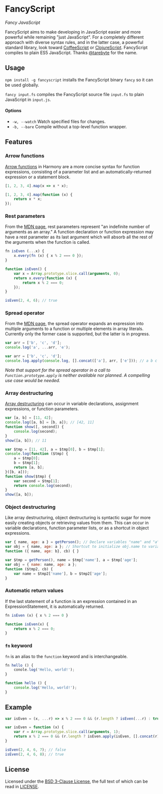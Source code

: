 # FancyScript

*Fancy JavaScript*

FancyScript aims to make developing in JavaScript easier and more powerful while remaining "just JavaScript". For a completely different approach with diverse syntax rules, and in the latter case, a powerful standard library, look toward [CoffeeScript](https://github.com/jashkenas/coffee-script/) or [ClojureScript](https://github.com/clojure/clojurescript). FancyScript compiles to plain ES5 JavaScript. Thanks [@tarebyte](https://github.com/tarebyte) for the name.

## Usage

`npm install -g fancyscript` installs the FancyScript binary `fancy` so it can be used globally.

`fancy input.fs` compiles the FancyScript source file `input.fs` to plain JavaScript in `input.js`.

#### Options

- `-w, --watch` Watch specified files for changes.
- `-b, --bare` Compile without a top-level function wrapper.

## Features

### Arrow functions

[Arrow functions](https://developer.mozilla.org/en-US/docs/Web/JavaScript/Reference/arrow_functions) in Harmony are a more concise syntax for function expressions, consisting of a parameter list and an automatically-returned expression or a statement block.

```JavaScript
[1, 2, 3, 4].map(x => x * x);
```
```JavaScript
[1, 2, 3, 4].map(function (x) {
    return x * x;
});
```

### Rest parameters

From the [MDN page](https://developer.mozilla.org/en-US/docs/Web/JavaScript/Reference/rest_parameters), rest parameters represent "an indefinite number of arguments as an array." A function declaration or function expression may have a rest parameter as its last argument which will absorb all the rest of the arguments when the function is called.

```JavaScript
fn isEven (...x) {
    x.every(fn (x) { x % 2 === 0 });
}
```
```JavaScript
function isEven() {
    var x = Array.prototype.slice.call(arguments, 0);
    return x.every(function (x) {
        return x % 2 === 0;
    });
}

isEven(2, 4, 6); // true
```

### Spread operator

From the [MDN page](https://developer.mozilla.org/en-US/docs/Web/JavaScript/Reference/Spread_operator), the spread operator expands an expression into multiple arguments to a function or multiple elements in array literals. Currently only the former case is supported, but the latter is in progress.

```JavaScript
var arr = ['b', 'c', 'd'];
console.log('a', ...arr, 'e');
```
```JavaScript
var arr = ['b', 'c', 'd'];
console.log.apply(console.log, [].concat(['a'], arr, ['e'])); // a b c d e
```

*Note that support for the spread operator in a call to `Function.prototype.apply` is neither available nor planned. A compelling use case would be needed.*

### Array destructuring

[Array destructuring](http://wiki.ecmascript.org/doku.php?id=harmony:destructuring) can occur in variable declarations, assignment expressions, or function parameters.

```JavaScript
var [a, b] = [11, 42];
console.log([a, b] = [b, a]); // [42, 11]
function show([, second]) {
    console.log(second);
}
show([a, b]); // 11
```
```JavaScript
var $tmp = [11, 42], a = $tmp[0], b = $tmp[1];
console.log(function ($tmp) {
    a = $tmp[0];
    b = $tmp[1];
    return [a, b];
}([b, a]));
function show($tmp) {
    var second = $tmp[1];
    return console.log(second);
}
show([a, b]);
```

### Object destructuring

Like array destructuring, object destructuring is syntactic sugar for more easily creating objects or retrieving values from them. This can occur in variable declarations, function parameter lists, or as a shortcut in object expressions.

```JavaScript
var { name, age: a } = getPerson(); // Declare variables "name" and "a"
var obj = { name, age: a }; // Shortcut to initialize obj.name to variable "name"
function ({ name, age: b}, cb) { }
```
```JavaScript
var $tmp = getPerson(), name = $tmp['name'], a = $tmp['age'];
var obj = { name: name, age: a };
function ($tmp2, cb) {
    var name = $tmp2['name'], b = $tmp2['age'];
}
```

### Automatic return values

If the last statement of a function is an expression contained in an ExpressionStatement, it is automatically returned.

```JavaScript
fn isEven (x) { x % 2 === 0 }
```
```JavaScript
function isEven(x) {
    return x % 2 === 0;
}
```

### `fn` keyword

`fn` is an alias to the `function` keyword and is interchangeable.

```JavaScript
fn hello () {
    conole.log('Hello, world!');
}
```
```JavaScript
function hello () {
    console.log('Hello, world!');
}
```

## Example

```JavaScript
var isEven = (x, ...r) => x % 2 === 0 && (r.length ? isEven(...r) : true)
```
```JavaScript
var isEven = function (x) {
    var r = Array.prototype.slice.call(arguments, 1);
    return x % 2 === 0 && (r.length ? isEven.apply(isEven, [].concat(r)) : true);
}

isEven(2, 4, 6, 7); // false
isEven(2, 4, 6, 8); // true
```

## License

Licensed under the [BSD 3-Clause License](http://opensource.org/licenses/BSD-3-Clause), the full text of which can be read in [LICENSE](LICENSE).

